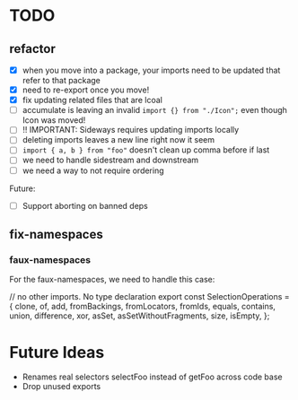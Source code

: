 # TODO

## refactor

- [x] when you move into a package, your imports need to be updated that refer to that package
- [x] need to re-export once you move!
- [x] fix updating related files that are lcoal
- [ ] accumulate is leaving an invalid `import {} from "./Icon";` even though Icon was moved!
- [ ] !! IMPORTANT: Sideways requires updating imports locally
- [ ] deleting imports leaves a new line right now it seem
- [ ] `import { a, b } from "foo"` doesn't clean up comma before if last
- [ ] we need to handle sidestream and downstream
- [ ] we need a way to not require ordering

Future:

- [ ] Support aborting on banned deps

## fix-namespaces

### faux-namespaces

For the faux-namespaces, we need to handle this case:

// no other imports. No type declaration
export const SelectionOperations = {
clone,
of,
add,
fromBackings,
fromLocators,
fromIds,
equals,
contains,
union,
difference,
xor,
asSet,
asSetWithoutFragments,
size,
isEmpty,
};

# Future Ideas

- Renames real selectors selectFoo instead of getFoo across code base
- Drop unused exports
